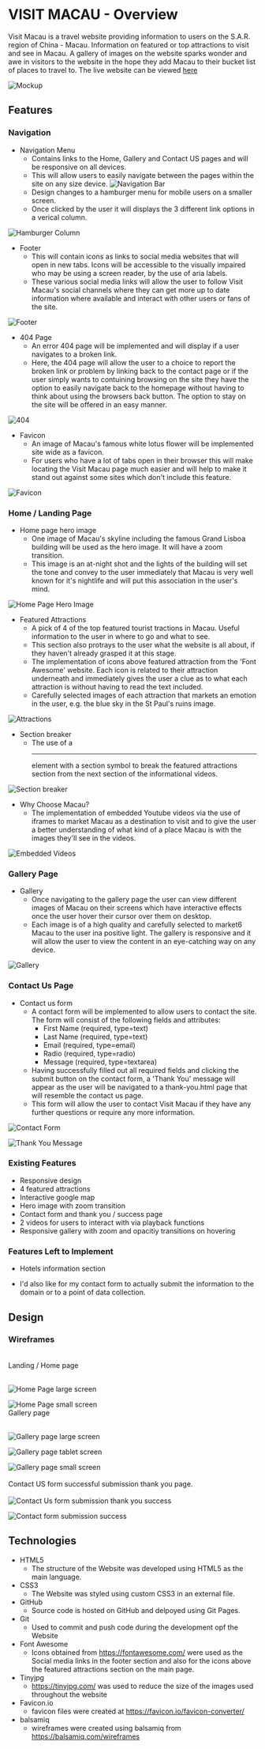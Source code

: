 # VISIT MACAU - Overview

Visit Macau is a travel website providing information to users on the S.A.R. region of China - Macau. Information on featured or top attractions to visit and see in Macau. A gallery of images on the website sparks wonder and awe in visitors to the website in the hope they add Macau to their bucket list of places to travel to. The live website can be viewed [here](https://chancandan.github.io/portfolio-project-1/index.html)

![Mockup](docs/readme_images/visit_macau_mockup.JPG)


## Features 

### Navigation
* Navigation Menu
    * Contains links to the Home, Gallery and Contact US pages and will be responsive on all devices.
    * This will allow users to easily navigate between the pages within the site on any size device. 
![Navigation Bar](docs/readme_images/naivgation_bar.JPG)
    * Design changes to a hamburger menu for mobile users on a smaller screen. 
    * Once clicked by the user it will displays the 3 different link options in a verical column.

![Hamburger Column](docs/readme_images/hamburger_column.JPG) 

* Footer
    * This will contain icons as links to social media websites that will open in new tabs. Icons will be accessible to the visually impaired who may be using a screen reader, by the use of aria labels.
    * These various social media links will allow the user to follow Visit Macau's social channels where they can get more up to date information where available and interact with other users or fans of the site.

![Footer](docs/readme_images/footer.JPG)
* 404 Page
    * An error 404 page will be implemented and will display if a user navigates to a broken link.
    * Here, the 404 page will allow the user to a choice to report the broken link or problem by linking back to the contact page or if the user simply wants to contuining browsing on the site they have the option to easily navigate back to the homepage without having to think about using the browsers back button. The option to stay on the site will be offered in an easy manner.

![404](docs/readme_images/404_image.JPG)
* Favicon
    * An image of Macau's famous white lotus flower will be implemented site wide as a favicon.
    * For users who have a lot of tabs open in their browser this will make locating the Visit Macau page much easier and will help to make it stand out against some sites which don't include this feature.

![Favicon](docs/readme_images/visit_macau_favicon.JPG)


### Home / Landing Page
* Home page hero image
    * One image of Macau's skyline including the famous Grand Lisboa building will be used as the hero image. It will have a zoom transition.  
    * This image is an at-night shot and the lights of the building will set the tone and convey to the user immediately that Macau is very well known for it's nightlife and will put this association in the user's mind.

![Home Page Hero Image](docs/readme_images/website_homepage_hero.JPG)

* Featured Attractions
    * A pick of 4 of the top featured tourist tractions in Macau. Useful information to the user in where to go and what to see.
    * This section also protrays to the user what the website is all about, if they haven't already grasped it at this stage.
    * The implementation of icons above featured attraction from the 'Font Awesome' website. Each icon is related to their attraction underneath and immediately gives the user a clue as to what each attraction is without having to read the text included.
    * Carefully selected images of each attraction that markets an emotion in the user, e.g. the blue sky in the St Paul's ruins image.

![Attractions](docs/readme_images/featured_attractions.JPG)

* Section breaker
    * The use of a <hr> element with a section symbol to break the featured attractions section from the next section of the informational videos.

![Section breaker](docs/readme_images/hr_section_break.JPG)

* Why Choose Macau?
    * The implementation of embedded Youtube videos via the use of iframes to market Macau as a destination to visit and to give the user a better understanding of what kind of a place Macau is with the images they'll see in the videos.

![Embedded Videos](docs/readme_images/why_choose_macau.JPG)

### Gallery Page
* Gallery
    * Once navigating to the gallery page the user can view different images of Macau on their screens which have interactive effects once the user hover their cursor over them on desktop.
    * Each image is of a high quality and carefully selected to market6 Macau to the user ina  positive light. The gallery is responsive and it will allow the user to view the content in an eye-catching way on any device. 

![Gallery](docs/readme_images/gallery.JPG)

### Contact Us Page
* Contact us form
    * A contact  form will be implemented to allow users to contact the site. The form will consist of the following fields and attributes: 
        * First Name (required, type=text)
        * Last Name (required, type=text)
        * Email (required, type=email)
        * Radio (required, type=radio)
        * Message (required, type=textarea)
    * Having successfully filled out all required fields and clicking the submit button on the contact form, a 'Thank You' message will appear as the user will be navigated to a thank-you.html page that will resemble the contact us page.
    * This form will allow the user to contact Visit Macau if they have any further questions or require any more information. 

![Contact Form](docs/readme_images/contact_us_form.JPG)

![Thank You Message](docs/readme_images/thank_you.JPG)

### Existing Features

* Responsive design
* 4 featured attractions
* Interactive google map
* Hero image with zoom transition
* Contact form and thank you / success page
* 2 videos for users to interact with via playback functions
* Responsive gallery with zoom and opacitiy transitions on hovering



### Features Left to Implement

* Hotels information section

* I'd also like for my contact form to actually submit the information to the domain or to a point of data collection. 



## Design

### Wireframes
<br>
Landing / Home page
<br><br>

![Home Page large screen](docs/readme_images/first_homepage_wireframe.png)

![Home Page small screen](docs/readme_images/home_mobile_wireframe.png)
<br>
Gallery page
<br><br>

![Gallery page large screen](docs/readme_images/gallery_large_screen_wireframe.png)

![Gallery page tablet screen](docs/readme_images/gallery_tablet_wireframe.png)

![Gallery page small screen](docs/readme_images/home_mobile_wireframe.png)
<br><br>
Contact US form successful submission thank you page.
<br><br>
![Contact Us form submission thank you success](docs/readme_images/contact_us_wireframe.png)

![Contact form submission success](docs/readme_images/contact_mobile_wireframe.JPG)


## Technologies

* HTML5
    * The structure of the Website was developed using HTML5 as the main language.
* CSS3
    * The Website was styled using custom CSS3 in an external file.
* GitHub
    * Source code is hosted on GitHub and delpoyed using Git Pages.
* Git 
    * Used to commit and push code during the development opf the Website
* Font Awesome
    * Icons obtained from https://fontawesome.com/ were used as the Social media links in the footer section and also for the icons above the featured attractions section on the main page. 
* Tinyjpg
    * https://tinyjpg.com/ was used to reduce the size of the images used throughout the website
* Favicon.io
    * favicon files were created at https://favicon.io/favicon-converter/ 
* balsamiq
    * wireframes were created using balsamiq from https://balsamiq.com/wireframes